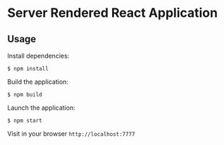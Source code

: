 # Server Rendered React Application

## Usage

Install dependencies:

```
$ npm install
```

Build the application:

```
$ npm build
```

Launch the application:

```
$ npm start
```

Visit in your browser `http://localhost:7777`
